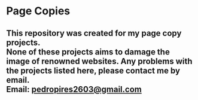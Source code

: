 # Page Copies
## This repository was created for my page copy projects. <br/>None of these projects aims to damage the image of renowned websites. Any problems with the projects listed here, please contact me by email.<br/>Email: pedropires2603@gmail.com
